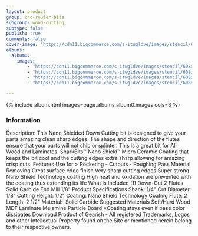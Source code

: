 ```yaml
---
layout: product
group: cnc-router-bits
subgroup: wood-cutting
subtype: false
publish: true
comments: false
cover-image: "https://cdn11.bigcommerce.com/s-itwgldve/images/stencil/608x608/products/2393/7401/sb-2518-ns_s_w_2__16523.1675310613.png?c=2"
albums:
  album0:
    images:
        - "https://cdn11.bigcommerce.com/s-itwgldve/images/stencil/608x608/products/2393/7401/sb-2518-ns_s_w_2__16523.1675310613.png?c=2"
        - "https://cdn11.bigcommerce.com/s-itwgldve/images/stencil/608x608/products/2393/6178/sb-2518-ns_G_w_1__58198.1675310612.png?c=2"
        - "https://cdn11.bigcommerce.com/s-itwgldve/images/stencil/608x608/products/2393/6413/SB-2518-NS_Diagram__33801.1675310612.png?c=2"
        - "https://cdn11.bigcommerce.com/s-itwgldve/images/stencil/608x608/products/2393/6328/SB-2518-NS__27323.1675310612.jpg?c=2"

---
```


{% include album.html images=page.albums.album0.images cols=3 %}

### Information

Description:
 This Nano Shielded Down Cutting bit is designed to give your parts amazing clean sharp edges. The shape and direction of the flutes ensure that your parts will not chip or splinter. This is a great bit for All Wood and Laminates.  SharkBits™ Nano Shield™ Micro Ceramic Coating that keeps the bit cool and the cutting edges extra sharp allowing for amazing crisp cuts.  Features  Use for > Pocketing - Cutouts - Roughing Pass Material Removing Great surface edge finish Very sharp cutting edges Super strong Nano Shield Technology coating High heat and oxidation are prevented with the coating thus extending its life  What is Included  (1) Down-Cut 2 Flutes Solid Carbide End Mill 1/8"  Product Specifications  Shank: 1/4" Cut Diameter: 1/8" Cutting Height: 1/2" Coating: Nano Shield Technology Coating Flute: 2 Length: 2 1/2" Material:  Solid Carbide  Suggested Materials   Soft/Hard Wood MDF Laminate Melamine Particle Board   *Coating stays even if base color dissipates Download Product of Gearish - All registered Trademarks, Logos and other Intellectual Property found on the Site or mentioned herein belong to their respective owners.  

